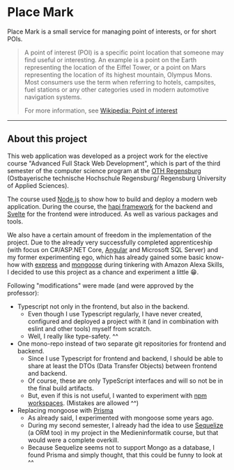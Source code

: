 # Place Mark

Place Mark is a small service for managing point of interests, or for short POIs.

> A point of interest (POI) is a specific point location that someone may find useful or interesting. 
> An example is a point on the Earth representing the location of the Eiffel Tower, 
> or a point on Mars representing the location of its highest mountain, Olympus Mons. 
> Most consumers use the term when referring to hotels, campsites, fuel stations or any other categories used in modern automotive navigation systems.
>
> For more information, see [Wikipedia: Point of interest](https://en.wikipedia.org/wiki/Point_of_interest)

---

## About this project

This web application was developed as a project work for the elective course "Advanced Full Stack Web Development", 
which is part of the third semester of the computer science program at the [OTH Regensburg](https://www.oth-regensburg.de/) (Ostbayerische technische Hochschule Regensburg/ Regensburg University of Applied Sciences).

The course used [Node.js](https://nodejs.org/) to show how to build and deploy a modern web application.
During the course, the [hapi framework](https://hapi.dev/) for the backend and [Svelte](https://svelte.dev/) for the frontend were introduced. 
As well as various packages and tools.

We also have a certain amount of freedom in the implementation of the project.
Due to the already very successfully completed apprenticeship (with focus on C#/ASP.NET Core, [Angular](https://angular.io/) and Microsoft SQL Server)
and my former experimenting ego, which has already gained some basic know-how with [express](https://expressjs.com/) and [mongoose](https://www.npmjs.com/package/mongoose)
during tinkering with Amazon Alexa Skills, I decided to use this project as a chance and experiment a little 😁.

Following "modifications" were made (and were approved by the professor):
- Typescript not only in the frontend, but also in the backend.
  - Even though I use Typescript regularly, I have never created, configured and deployed a project with it (and in combination with eslint and other tools) myself from scratch.
  - Well, I really like type-safety. ^^
- One mono-repo instead of two separate git repositories for frontend and backend.
  - Since I use Typescript for frontend and backend, I should be able to share at least the DTOs (Data Transfer Objects) between frontend and backend. 
  - Of course, these are only TypeScript interfaces and will so not be in the final build artifacts.
  - But, even if this is not useful, I wanted to experiment with [npm workspaces](https://docs.npmjs.com/cli/v9/using-npm/workspaces?v=true). (Mistakes are allowed ^^)
- Replacing mongoose with [Prisma](https://www.prisma.io/)
  - As already said, I experimented with mongoose some years ago.
  - During my second semester, I already had the idea to use [Sequelize](https://sequelize.org/) (a ORM too) in my project in the Medieninformatik course, but that would were a complete overkill.
  - Because Sequelize seems not to support Mongo as a database, I found Prisma and simply thought, that this could be funny to look at ^^